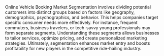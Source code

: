 Online Vehicle Booking Market Segmentation involves dividing potential customers into distinct groups based on factors like geography, demographics, psychographics, and behavior. This helps companies target specific consumer needs more effectively. For instance, frequent commuters, business travelers, or tech-savvy young professionals may form separate segments. Understanding these segments allows businesses to tailor services, optimize pricing, and create personalized marketing strategies. Ultimately, segmentation enhances market entry and boosts profitability for new players in the competitive ride-hailing industry.
